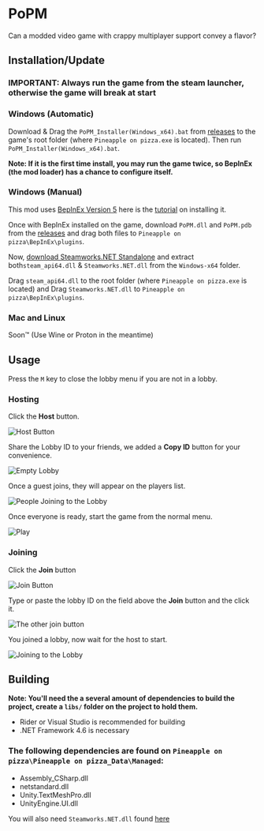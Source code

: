 # PoPM
Can a modded video game with crappy multiplayer support convey a flavor?

## Installation/Update

### IMPORTANT: Always run the game from the steam launcher, otherwise the game will break at start

### Windows (Automatic)
Download & Drag the `PoPM_Installer(Windows_x64).bat` from [releases](https://github.com/Jorgegzz/PoPM/releases) to the game's root folder (where `Pineapple on pizza.exe` is located). Then run `PoPM_Installer(Windows_x64).bat`.

**Note: If it is the first time install, you may run the game twice, so BepInEx (the mod loader) has a chance to configure itself.**

### Windows (Manual)
This mod uses [BepInEx Version 5](https://github.com/BepInEx/BepInEx/tree/v5-lts) here is the [tutorial](https://docs.bepinex.dev/articles/user_guide/installation/index.html) on installing it.

Once with BepInEx installed on the game, download `PoPM.dll` and `PoPM.pdb` from the [releases](https://github.com/Jorgegzz/PoPM/releases) and drag both files to `Pineapple on pizza\BepInEx\plugins`.

Now, [download Steamworks.NET Standalone](https://github.com/rlabrecque/Steamworks.NET/releases/download/20.1.0/Steamworks.NET-Standalone_20.1.0.zip) and extract both`steam_api64.dll` & `Steamworks.NET.dll` from the `Windows-x64` folder.

Drag `steam_api64.dll` to the root folder (where `Pineapple on pizza.exe` is located) and Drag `Steamworks.NET.dll` to `Pineapple on pizza\BepInEx\plugins`.

### Mac and Linux
Soon™ (Use Wine or Proton in the meantime)

## Usage
Press the `M` key to close the lobby menu if you are not in a lobby.

### Hosting
Click the **Host** button.

![Host Button](http://scr.antonioma.com/DScq)

Share the Lobby ID to your friends, we added a <b>Copy ID</b> button for your convenience.

![Empty Lobby](http://scr.antonioma.com/2Z83)

Once a guest joins, they will appear on the players list.

![People Joining to the Lobby](http://scr.antonioma.com/tfEL)

Once everyone is ready, start the game from the normal menu.

![Play](http://scr.antonioma.com/huJ0)

### Joining 
Click the **Join** button

![Join Button](http://scr.antonioma.com/enpX)

Type or paste the lobby ID on the field above the <b>Join</b> button and the click it.

![The other join button](http://scr.antonioma.com/MiD7)

You joined a lobby, now wait for the host to start.

![Joining to the Lobby](http://scr.antonioma.com/NbZw)

## Building
**Note: You'll need the a several amount of dependencies to build the project, create a `libs/` folder on the project to hold them.**

- Rider or Visual Studio is recommended for building
- .NET Framework 4.6 is necessary

### The following dependencies are found on `Pineapple on pizza\Pineapple on pizza_Data\Managed`:
- Assembly_CSharp.dll
- netstandard.dll
- Unity.TextMeshPro.dll
- UnityEngine.UI.dll

You will also need `Steamworks.NET.dll` found [here](https://github.com/rlabrecque/Steamworks.NET/releases/download/20.1.0/Steamworks.NET-Standalone_20.1.0.zip)